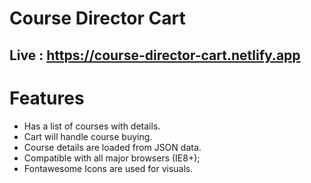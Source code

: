 # Course Director Cart

## Live : https://course-director-cart.netlify.app

# Features

- Has a list of courses with details.
- Cart will handle course buying.
- Course details are loaded from JSON data.
- Compatible with all major browsers (IE8+);
- Fontawesome Icons are used for visuals.
